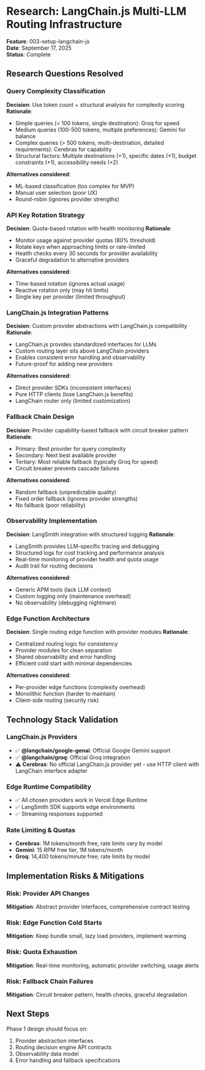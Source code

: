 # Research: LangChain.js Multi-LLM Routing Infrastructure

**Feature**: 003-setup-langchain-js  
**Date**: September 17, 2025  
**Status**: Complete

## Research Questions Resolved

### Query Complexity Classification

**Decision**: Use token count + structural analysis for complexity scoring
**Rationale**:

- Simple queries (< 100 tokens, single destination): Groq for speed
- Medium queries (100-500 tokens, multiple preferences): Gemini for balance
- Complex queries (> 500 tokens, multi-destination, detailed requirements): Cerebras for capability
- Structural factors: Multiple destinations (+1), specific dates (+1), budget constraints (+1), accessibility needs (+2)

**Alternatives considered**:

- ML-based classification (too complex for MVP)
- Manual user selection (poor UX)
- Round-robin (ignores provider strengths)

### API Key Rotation Strategy

**Decision**: Quota-based rotation with health monitoring
**Rationale**:

- Monitor usage against provider quotas (80% threshold)
- Rotate keys when approaching limits or rate-limited
- Health checks every 30 seconds for provider availability
- Graceful degradation to alternative providers

**Alternatives considered**:

- Time-based rotation (ignores actual usage)
- Reactive rotation only (may hit limits)
- Single key per provider (limited throughput)

### LangChain.js Integration Patterns

**Decision**: Custom provider abstractions with LangChain.js compatibility
**Rationale**:

- LangChain.js provides standardized interfaces for LLMs
- Custom routing layer sits above LangChain providers
- Enables consistent error handling and observability
- Future-proof for adding new providers

**Alternatives considered**:

- Direct provider SDKs (inconsistent interfaces)
- Pure HTTP clients (lose LangChain.js benefits)
- LangChain router only (limited customization)

### Fallback Chain Design

**Decision**: Provider capability-based fallback with circuit breaker pattern
**Rationale**:

- Primary: Best provider for query complexity
- Secondary: Next best available provider
- Tertiary: Most reliable fallback (typically Groq for speed)
- Circuit breaker prevents cascade failures

**Alternatives considered**:

- Random fallback (unpredictable quality)
- Fixed order fallback (ignores provider strengths)
- No fallback (poor reliability)

### Observability Implementation

**Decision**: LangSmith integration with structured logging
**Rationale**:

- LangSmith provides LLM-specific tracing and debugging
- Structured logs for cost tracking and performance analysis
- Real-time monitoring of provider health and quota usage
- Audit trail for routing decisions

**Alternatives considered**:

- Generic APM tools (lack LLM context)
- Custom logging only (maintenance overhead)
- No observability (debugging nightmare)

### Edge Function Architecture

**Decision**: Single routing edge function with provider modules
**Rationale**:

- Centralized routing logic for consistency
- Provider modules for clean separation
- Shared observability and error handling
- Efficient cold start with minimal dependencies

**Alternatives considered**:

- Per-provider edge functions (complexity overhead)
- Monolithic function (harder to maintain)
- Client-side routing (security risk)

## Technology Stack Validation

### LangChain.js Providers

- ✅ **@langchain/google-genai**: Official Google Gemini support
- ✅ **@langchain/groq**: Official Groq integration
- ⚠️ **Cerebras**: No official LangChain.js provider yet - use HTTP client with LangChain interface adapter

### Edge Runtime Compatibility

- ✅ All chosen providers work in Vercel Edge Runtime
- ✅ LangSmith SDK supports edge environments
- ✅ Streaming responses supported

### Rate Limiting & Quotas

- **Cerebras**: 1M tokens/month free, rate limits vary by model
- **Gemini**: 15 RPM free tier, 1M tokens/month
- **Groq**: 14,400 tokens/minute free, rate limits by model

## Implementation Risks & Mitigations

### Risk: Provider API Changes

**Mitigation**: Abstract provider interfaces, comprehensive contract testing

### Risk: Edge Function Cold Starts

**Mitigation**: Keep bundle small, lazy load providers, implement warming

### Risk: Quota Exhaustion

**Mitigation**: Real-time monitoring, automatic provider switching, usage alerts

### Risk: Fallback Chain Failures

**Mitigation**: Circuit breaker pattern, health checks, graceful degradation

## Next Steps

Phase 1 design should focus on:

1. Provider abstraction interfaces
2. Routing decision engine API contracts
3. Observability data model
4. Error handling and fallback specifications
